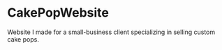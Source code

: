 # CakePopWebsite
Website I made for a small-business client specializing in selling custom cake pops.
